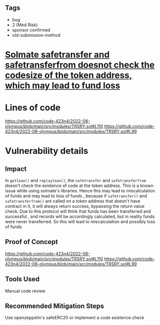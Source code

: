 ## Tags

- bug
- 2 (Med Risk)
- sponsor confirmed
- old-submission-method

# [Solmate safetransfer and safetransferfrom doesnot check the codesize of the token address, which may lead to fund loss](https://github.com/code-423n4/2022-08-olympus-findings/issues/117) 

# Lines of code

https://github.com/code-423n4/2022-08-olympus/blob/main/src/modules/TRSRY.sol#L110
https://github.com/code-423n4/2022-08-olympus/blob/main/src/modules/TRSRY.sol#L99


# Vulnerability details

## Impact
In `getloan()` and `replayloan()`, the `safetransfer` and `safetransferfrom` doesn't check the existence of code at the token address. This is a known issue while using solmate's libraries. 
Hence this may lead to miscalculation of funds and may lead to loss of funds , because if `safetransfer()` and `safetransferfrom()` are called on a token address that doesn't have contract in it, it will always return success, bypassing the return value check. Due to this protocol will think that funds has been transferred and successful , and records will be accordingly calculated, but in reality funds were never transferred. 
So this will lead to miscalculation and possibly loss of funds

## Proof of Concept
https://github.com/code-423n4/2022-08-olympus/blob/main/src/modules/TRSRY.sol#L110
https://github.com/code-423n4/2022-08-olympus/blob/main/src/modules/TRSRY.sol#L99

## Tools Used
Manual code review

## Recommended Mitigation Steps
Use openzeppelin's safeERC20 or implement a code existence check

